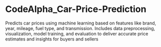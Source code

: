 # CodeAlpha_Car-Price-Prediction
Predicts car prices using machine learning based on features like brand, year, mileage, fuel type, and transmission. Includes data preprocessing, visualization, model training, and evaluation to deliver accurate price estimates and insights for buyers and sellers
